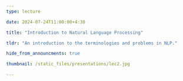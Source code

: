 ```yaml
---
type: lecture

date: 2024-07-24T11:00:00+4:30

title: "Introduction to Natural Language Processing"

tldr: "An introduction to the terminologies and problems in NLP."

hide_from_announcments: true

thumbnail: /static_files/presentations/lec2.jpg

---
```

